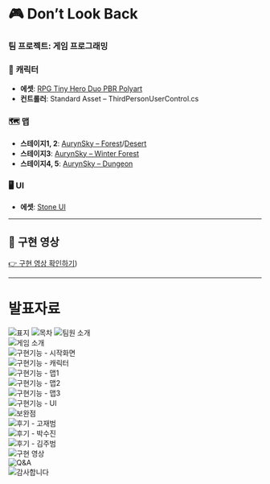 # 🎮 **Don’t Look Back**  
### **팀 프로젝트: 게임 프로그래밍**

### 🦸 **캐릭터**
- **에셋**: [RPG Tiny Hero Duo PBR Polyart](https://assetstore.unity.com/packages/3d/characters/humanoids/rpg-tiny-hero-duo-pbr-polyart-225148)
- **컨트롤러**: Standard Asset – ThirdPersonUserControl.cs  

### 🗺️ **맵**
- **스테이지1, 2**: [AurynSky – Forest](https://assetstore.unity.com/packages/3d/environments/forest-low-poly-toon-battle-arena-tower-defense-pack-100080)/[Desert](https://assetstore.unity.com/packages/3d/environments/desert-low-poly-toon-battle-arena-tower-defense-pack-124507)
- **스테이지3**: [AurynSky – Winter Forest](https://assetstore.unity.com/packages/3d/environments/winter-forest-low-poly-toon-battle-arena-tower-defense-pack-150432)
- **스테이지4, 5**: [AurynSky – Dungeon](https://assetstore.unity.com/packages/3d/environments/dungeons/dungeon-low-poly-toon-battle-arena-tower-defense-pack-109791)  

### 🖥️ **UI**
- **에셋**: [Stone UI](https://assetstore.unity.com/packages/2d/gui/icons/stone-ui-182526)  

---


## 🎥 **구현 영상**

[👉 구현 영상 확인하기](https://drive.google.com/file/d/1f7YDWjXt4LBmEKzsUb_Z0sFjQr-pN8ij/view?usp=drive_link))

---

# 발표자료
![표지](ppt/slide(1).PNG)
![목차](ppt/slide(2).PNG)
![팀원 소개](ppt/slide%283%29.PNG)  
![게임 소개](ppt/slide%284%29.PNG)  
![구현기능 - 시작화면](ppt/slide%285%29.PNG)  
![구현기능 - 캐릭터](ppt/slide%286%29.PNG)  
![구현기능 - 맵1](ppt/slide%287%29.PNG)  
![구현기능 - 맵2](ppt/slide%288%29.PNG)  
![구현기능 - 맵3](ppt/slide%289%29.PNG)  
![구현기능 - UI](ppt/slide%2810%29.PNG)  
![보완점](ppt/slide%2811%29.PNG)  
![후기 - 고재범](ppt/slide%2812%29.PNG)  
![후기 - 박수진](ppt/slide%2813%29.PNG)  
![후기 - 김주범](ppt/slide%2814%29.PNG)  
![구현 영상](ppt/slide%2815%29.PNG)  
![Q&A](ppt/slide%2816%29.PNG)  
![감사합니다](ppt/slide%2817%29.PNG)  
